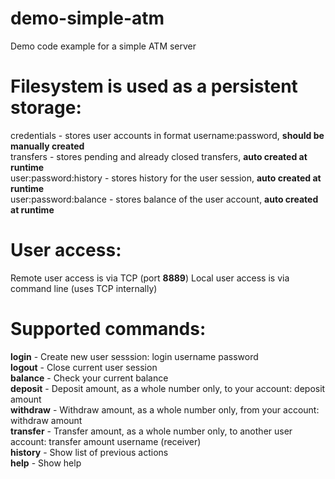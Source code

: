 # demo-simple-atm
Demo code example for a simple ATM server

# Filesystem is used as a persistent storage:
credentials           - stores user accounts in format username:password, **should be manually created** \
transfers             - stores pending and already closed transfers, **auto created at runtime** \
user:password:history - stores history for the user session, **auto created at runtime** \
user:password:balance - stores balance of the user account, **auto created at runtime**

# User access:
Remote user access is via TCP (port **8889**)
Local user access is via command line (uses TCP internally)

# Supported commands:
**login**     - Create new user sesssion: login username password \
**logout**    - Close current user session \
**balance**   - Check your current balance \
**deposit**   - Deposit amount, as a whole number only, to your account: deposit amount \
**withdraw**  - Withdraw amount, as a whole number only, from your account: withdraw amount \
**transfer**  - Transfer amount, as a whole number only, to another user account: transfer amount username (receiver) \
**history**   - Show list of previous actions \
**help**      - Show help
